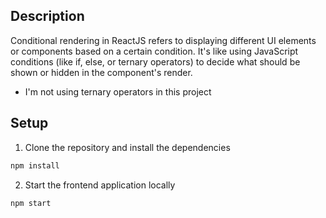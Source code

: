 ## Description
Conditional rendering in ReactJS refers to displaying different UI elements or components based on a certain condition. It's like using JavaScript conditions (like if, else, or ternary operators) to decide what should be shown or hidden in the component's render.

- I'm not using ternary operators in this project

## Setup

1. Clone the repository and install the dependencies
```bash
npm install
```
2. Start the frontend application locally
```bash
npm start
```